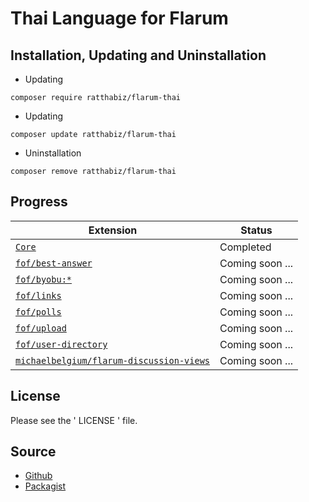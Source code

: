 # Thai Language for Flarum


## Installation, Updating and Uninstallation

- Updating
```
composer require ratthabiz/flarum-thai
```
- Updating
```
composer update ratthabiz/flarum-thai
```
- Uninstallation
```
composer remove ratthabiz/flarum-thai
```

## Progress

| Extension | Status |
| --- | --- |
| [`Core`](https://github.com/flarum/flarum) | Completed |
| [`fof/best-answer`](https://github.com/FriendsOfFlarum/best-answer) | Coming soon ... |
| [`fof/byobu:*`](https://github.com/FriendsOfFlarum/byobu) | Coming soon ... |
| [`fof/links`](https://github.com/FriendsOfFlarum/links) | Coming soon ... |
| [`fof/polls`](https://github.com/FriendsOfFlarum/polls) | Coming soon ... |
| [`fof/upload`](https://github.com/FriendsOfFlarum/upload) | Coming soon ... |
| [`fof/user-directory`](https://github.com/FriendsOfFlarum/user-directory) | Coming soon ... |
| [`michaelbelgium/flarum-discussion-views`](https://github.com/MichaelBelgium/flarum-discussion-views) | Coming soon ... |


## License

Please see the ' LICENSE ' file.


## Source

- [Github](https://github.com/ratthabiz/flarum-thai)
- [Packagist](https://packagist.org/packages/ratthabiz/flarum-thai)